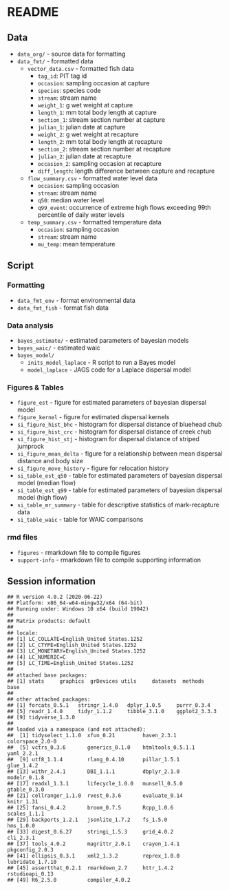 README
================

## Data

-   `data_org/` - source data for formatting
-   `data_fmt/` - formatted data
    -   `vector_data.csv` - formatted fish data
        -   `tag_id`: PIT tag id
        -   `occasion`: sampling occasion at capture
        -   `species`: species code
        -   `stream`: stream name
        -   `weight_1`: g wet weight at capture
        -   `length_1`: mm total body length at capture
        -   `section_1`: stream section number at capture
        -   `julian_1`: julian date at capture
        -   `weight_2`: g wet weight at recapture
        -   `length_2`: mm total body length at recapture
        -   `section_2`: stream section number at recapture
        -   `julian_2`: julian date at recapture
        -   `occasion_2`: sampling occasion at recapture
        -   `diff_length`: length difference between capture and
            recapture
    -   `flow_summary.csv` - formatted water level data
        -   `occasion`: sampling occasion
        -   `stream`: stream name
        -   `q50`: median water level
        -   `q99_event`: occurrence of extreme high flows exceeding 99th
            percentile of daily water levels
    -   `temp_summary.csv` - formatted temperature data
        -   `occasion`: sampling occasion
        -   `stream`: stream name
        -   `mu_temp`: mean temperature

## Script

### Formatting

-   `data_fmt_env` - format environmental data
-   `data_fmt_fish` - format fish data

### Data analysis

-   `bayes_estimate/` - estimated parameters of bayesian models
-   `bayes_waic/` - estimated waic
-   `bayes_model/`
    -   `inits_model_laplace` - R script to run a Bayes model
    -   `model_laplace` - JAGS code for a Laplace dispersal model

### Figures & Tables

-   `figure_est` - figure for estimated parameters of bayesian dispersal
    model
-   `figure_kernel` - figure for estimated dispersal kernels
-   `si_figure_hist_bhc` - histogram for dispersal distance of bluehead
    chub
-   `si_figure_hist_crc` - histogram for dispersal distance of creek
    chub
-   `si_figure_hist_stj` - histogram for dispersal distance of striped
    jumprock
-   `si_figure_mean_delta` - figure for a relationship between mean
    dispersal distance and body size
-   `si_figure_move_history` - figure for relocation history
-   `si_table_est_q50` - table for estimated parameters of bayesian
    dispersal model (median flow)
-   `si_table_est_q99` - table for estimated parameters of bayesian
    dispersal model (high flow)
-   `si_table_mr_summary` - table for descriptive statistics of
    mark-recapture data
-   `si_table_waic` - table for WAIC comparisons

### rmd files

-   `figures` - rmarkdown file to compile figures
-   `support-info` - rmarkdown file to compile supporting information

## Session information

    ## R version 4.0.2 (2020-06-22)
    ## Platform: x86_64-w64-mingw32/x64 (64-bit)
    ## Running under: Windows 10 x64 (build 19042)
    ## 
    ## Matrix products: default
    ## 
    ## locale:
    ## [1] LC_COLLATE=English_United States.1252 
    ## [2] LC_CTYPE=English_United States.1252   
    ## [3] LC_MONETARY=English_United States.1252
    ## [4] LC_NUMERIC=C                          
    ## [5] LC_TIME=English_United States.1252    
    ## 
    ## attached base packages:
    ## [1] stats     graphics  grDevices utils     datasets  methods   base     
    ## 
    ## other attached packages:
    ## [1] forcats_0.5.1   stringr_1.4.0   dplyr_1.0.5     purrr_0.3.4    
    ## [5] readr_1.4.0     tidyr_1.1.2     tibble_3.1.0    ggplot2_3.3.3  
    ## [9] tidyverse_1.3.0
    ## 
    ## loaded via a namespace (and not attached):
    ##  [1] tidyselect_1.1.0  xfun_0.21         haven_2.3.1       colorspace_2.0-0 
    ##  [5] vctrs_0.3.6       generics_0.1.0    htmltools_0.5.1.1 yaml_2.2.1       
    ##  [9] utf8_1.1.4        rlang_0.4.10      pillar_1.5.1      glue_1.4.2       
    ## [13] withr_2.4.1       DBI_1.1.1         dbplyr_2.1.0      modelr_0.1.8     
    ## [17] readxl_1.3.1      lifecycle_1.0.0   munsell_0.5.0     gtable_0.3.0     
    ## [21] cellranger_1.1.0  rvest_0.3.6       evaluate_0.14     knitr_1.31       
    ## [25] fansi_0.4.2       broom_0.7.5       Rcpp_1.0.6        scales_1.1.1     
    ## [29] backports_1.2.1   jsonlite_1.7.2    fs_1.5.0          hms_1.0.0        
    ## [33] digest_0.6.27     stringi_1.5.3     grid_4.0.2        cli_2.3.1        
    ## [37] tools_4.0.2       magrittr_2.0.1    crayon_1.4.1      pkgconfig_2.0.3  
    ## [41] ellipsis_0.3.1    xml2_1.3.2        reprex_1.0.0      lubridate_1.7.10 
    ## [45] assertthat_0.2.1  rmarkdown_2.7     httr_1.4.2        rstudioapi_0.13  
    ## [49] R6_2.5.0          compiler_4.0.2
